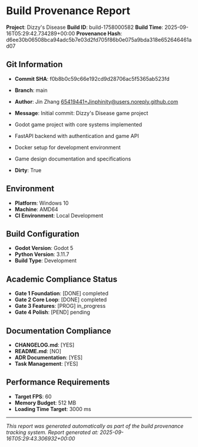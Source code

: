 # Build Provenance Report

**Project**: Dizzy's Disease
**Build ID**: build-1758000582
**Build Time**: 2025-09-16T05:29:42.734289+00:00
**Provenance Hash**: d6ee30b06508bca94adc5b7e03d2fd705f86b0e075a9bda318e652646461ad07

## Git Information

- **Commit SHA**: f0b8b0c59c66e192cd9d28706ac5f5365ab523fd
- **Branch**: main
- **Author**: Jin Zhang <65419441+Jinphinity@users.noreply.github.com>
- **Message**: Initial commit: Dizzy's Disease game project

- Godot game project with core systems implemented
- FastAPI backend with authentication and game API
- Docker setup for development environment
- Game design documentation and specifications
- **Dirty**: True

## Environment

- **Platform**: Windows 10
- **Machine**: AMD64
- **CI Environment**: Local Development

## Build Configuration

- **Godot Version**: Godot 5
- **Python Version**: 3.11.7
- **Build Type**: Development

## Academic Compliance Status

- **Gate 1 Foundation**: [DONE] completed
- **Gate 2 Core Loop**: [DONE] completed
- **Gate 3 Features**: [PROG] in_progress
- **Gate 4 Polish**: [PEND] pending

## Documentation Compliance

- **CHANGELOG.md**: [YES]
- **README.md**: [NO]
- **ADR Documentation**: [YES]
- **Task Management**: [YES]

## Performance Requirements

- **Target FPS**: 60
- **Memory Budget**: 512 MB
- **Loading Time Target**: 3000 ms

---

*This report was generated automatically as part of the build provenance tracking system.*
*Report generated at: 2025-09-16T05:29:43.306932+00:00*
